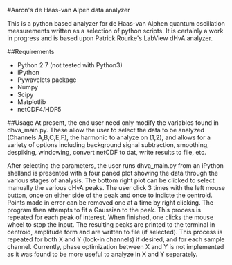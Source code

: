 #Aaron's de Haas-van Alpen data analyzer

This is a python based analyzer for de Haas-van Alphen quantum oscillation measurements written as a selection of
python scripts. It is certainly a work in progress and is based upon Patrick Rourke's LabView dHvA analyzer. 

##Requirements
* Python 2.7 (not tested with Python3)
* iPython
* Pywavelets package
* Numpy
* Scipy
* Matplotlib
* netCDF4/HDF5

##Usage
At present, the end user need only modify the variables found in dhva_main.py. These allow the user to select the data to be analyzed (Channels A,B,C,E,F), the harmonic to analyze on (1,2), and allows for a variety of options including background signal subtraction, smoothing, despiking, windowing, convert netCDF to dat, write results to file, etc.

After selecting the parameters, the user runs dhva_main.py from an iPython shelland is presented with a four paned plot
showing the data through the various stages of analysis. The bottom right plot can be clicked to select manually the
various dHvA peaks. The user click 3 times with the left mouse button, once on either side of the peak and once to
indicte the centroid. Points made in error can be removed one at a time by right clicking. The program then attempts to
fit a Gaussian to the peak. This process is repeated for each peak of interest. When finished, one clicks the mouse
wheel to stop the input. The resulting peaks are printed to the terminal in centroid, amplitude form and are written to
file (if selected). This process is repeated for both X and Y (lock-in channels) if desired, and for each sample
channel. Currently, phase optimization between X and Y is not implemented as it was found to be more useful to analyze
in X and Y separately.
